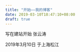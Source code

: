 ```yaml
---
title: "开始——我的博客"
date: 2019-03-10T18:47:10+08:00
draft: true
---
```


写在建站开始
张云涛

2019年3月10日
于上海松江

